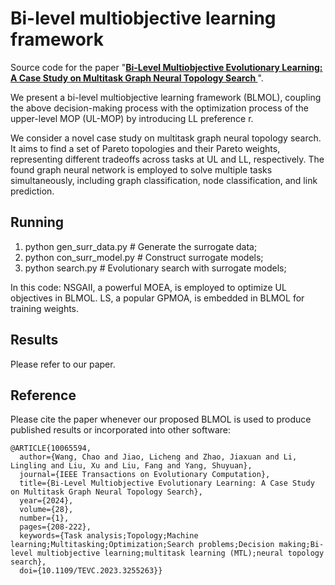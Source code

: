 

# Bi-level multiobjective learning framework

Source code for the paper "**[Bi-Level Multiobjective Evolutionary Learning: A Case Study on Multitask Graph Neural Topology Search
](https://ieeexplore.ieee.org/abstract/document/10065594)**".


We present a bi-level multiobjective learning framework (BLMOL), coupling the above decision-making process with the optimization process of the upper-level MOP (UL-MOP) by introducing LL preference r. 

We consider a novel case study on multitask graph neural topology search. It aims to find a set of Pareto topologies and their Pareto weights, representing different tradeoffs across tasks at UL and LL, respectively. The found graph neural network is employed to solve multiple tasks simultaneously, including graph classification, node classification, and link prediction.


## Running

1. python gen_surr_data.py                    # Generate the surrogate data;
2. python con_surr_model.py                   # Construct surrogate models;
3. python search.py                           # Evolutionary search with surrogate models;

In this code: 
  NSGAII, a powerful MOEA, is employed to optimize UL objectives in BLMOL. 
  LS, a popular GPMOA, is embedded in BLMOL for training weights.

## Results
Please refer to our paper.

## Reference
Please cite the paper whenever our proposed BLMOL is used to produce published results or incorporated into other software:
```
@ARTICLE{10065594,
  author={Wang, Chao and Jiao, Licheng and Zhao, Jiaxuan and Li, Lingling and Liu, Xu and Liu, Fang and Yang, Shuyuan},
  journal={IEEE Transactions on Evolutionary Computation}, 
  title={Bi-Level Multiobjective Evolutionary Learning: A Case Study on Multitask Graph Neural Topology Search}, 
  year={2024},
  volume={28},
  number={1},
  pages={208-222},
  keywords={Task analysis;Topology;Machine learning;Multitasking;Optimization;Search problems;Decision making;Bi-level multiobjective learning;multitask learning (MTL);neural topology search},
  doi={10.1109/TEVC.2023.3255263}}

```


